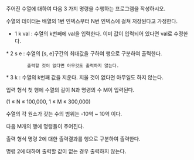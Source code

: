 주어진 수열에 대하여 다음 3 가지 명령을 수행하는 프로그램을 작성하시오.

 

수열의 데이터는 배열의 1번 인덱스부터 N번 인덱스에 걸쳐 저장된다고 가정한다.

 

* 1 k val : 수열의 k번째에 val을 입력한다.
            이미 값이 입력되어 있다면 val로 수정한다.

​* 2 s e   : 수열의 [s, e]구간의 최대값을 구하여 행으로 구분하여 출력한다.

            출력할 것이 없다면 아무것도 출력하지 않는다.

​* 3 k     : 수열의 k번째 값을 지운다. 
            지울 것이 없다면 아무일도 하지 않는다.

 

입력 형식
첫 행에 수열의 길이 N과 명령의 수 M이 입력된다. 

(1 ≤​ N ≤​ 100,000, 1 ≤​ M ≤​ 300,000)

수열의 각 원소가 갖는 수의 범위는 -10억 ~ 10억 이다. 

다음 M개의 행에 명령들이 주어진다.

출력 형식
명령 2에 대한 출력결과를 행으로 구분하여 출력한다.

명령 2에 대하여 출력할 값이 없는 경우 출력하지 않는다.
